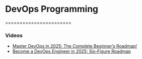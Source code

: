# DevOps Programming
=======================


### Videos

* [Master DevOps in 2025: The Complete Beginner’s Roadmap!](https://youtu.be/5Z6Pqgpi_rE?si=Xsy0ZGv9Jy_eVEAi)
* [Become a DevOps Engineer in 2025: Six-Figure Roadmap](https://youtu.be/8s0DWeHuEaw?si=aTjiaqhaQUC-OWmh)


